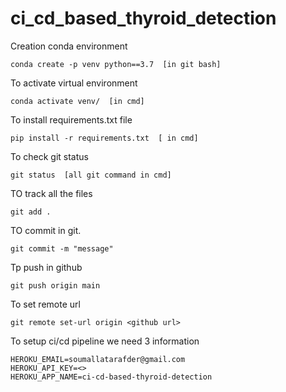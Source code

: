 # ci_cd_based_thyroid_detection




Creation conda environment
```
conda create -p venv python==3.7  [in git bash]
```
To activate virtual environment
```
conda activate venv/  [in cmd]
```

To install requirements.txt file
```
pip install -r requirements.txt  [ in cmd]
```

To check git status
```
git status  [all git command in cmd]
```

TO track all the files
```
git add .
```

TO commit in git.
```
git commit -m "message"
```

Tp push in github
```
git push origin main
```
To set remote url
```
git remote set-url origin <github url>
```
To setup ci/cd pipeline we need 3 information
```
HEROKU_EMAIL=soumallatarafder@gmail.com
HEROKU_API_KEY=<>
HEROKU_APP_NAME=ci-cd-based-thyroid-detection
```

